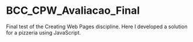 # BCC_CPW_Avaliacao_Final
Final test of the Creating Web Pages discipline. Here I developed a solution for a pizzeria using JavaScript.

